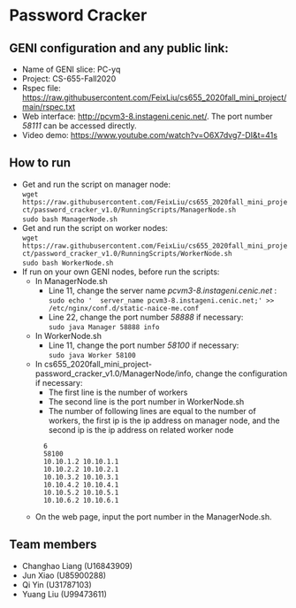 # Password Cracker

## GENI configuration and any public link: 
- Name of GENI slice: PC-yq
- Project: CS-655-Fall2020
- Rspec file: https://raw.githubusercontent.com/FeixLiu/cs655_2020fall_mini_project/main/rspec.txt 
- Web interface: http://pcvm3-8.instageni.cenic.net/. The port number *58111* can be accessed directly.
- Video demo: https://www.youtube.com/watch?v=O6X7dvg7-DI&t=41s


## How to run
- Get and run the script on manager node: 
    <br>```wget https://raw.githubusercontent.com/FeixLiu/cs655_2020fall_mini_project/password_cracker_v1.0/RunningScripts/ManagerNode.sh```
    <br>```sudo bash ManagerNode.sh```
- Get and run the script on worker nodes: 
    <br>```wget https://raw.githubusercontent.com/FeixLiu/cs655_2020fall_mini_project/password_cracker_v1.0/RunningScripts/WorkerNode.sh```
    <br>```sudo bash WorkerNode.sh```
- If run on your own GENI nodes, before run the scripts:
    - In ManagerNode.sh
        - Line 11, change the server name *pcvm3-8.instageni.cenic.net* : <br>
        ` sudo echo '  server_name pcvm3-8.instageni.cenic.net;' >> /etc/nginx/conf.d/static-naice-me.conf `
        - Line 22, change the port number *58888* if necessary: <br>
        ` sudo java Manager 58888 info `
    - In WorkerNode.sh
        - Line 11, change the port number *58100* if necessary: <br>
        ` sudo java Worker 58100 `
    - In cs655_2020fall_mini_project-password_cracker_v1.0/ManagerNode/info, change the configuration if necessary: 
        - The first line is the number of workers
        - The second line is the port number in WorkerNode.sh
        - The number of following lines are equal to the number of workers, the first ip is the ip address on manager node, and the second ip is the ip address on related worker node
        ```
          6
          58100
          10.10.1.2 10.10.1.1
          10.10.2.2 10.10.2.1
          10.10.3.2 10.10.3.1
          10.10.4.2 10.10.4.1
          10.10.5.2 10.10.5.1
          10.10.6.2 10.10.6.1
        ```
    - On the web page, input the port number in the ManagerNode.sh.

## Team members
- Changhao Liang (U16843909)
- Jun Xiao (U85900288)
- Qi Yin (U31787103)
- Yuang Liu (U99473611)
